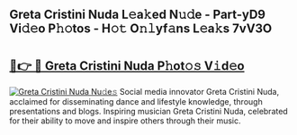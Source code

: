 ## Greta Cristini Nuda L𝚎a𝚔ed N𝚞𝚍e - Part-yD9 Vi𝚍𝚎o P𝚑𝚘tos - H𝚘𝚝 O𝚗𝚕yf𝚊ns L𝚎a𝚔s 7vV3O

# <h2><a href="http://kf2mml.oniu.top/?m=Greta+Cristini+Nuda">🔗👉 🔴 Greta Cristini Nuda P𝚑ot𝚘𝚜 V𝚒d𝚎o</a></h2>

[![Greta Cristini Nuda Nu𝚍e𝚜](https://i.imgur.com/0qMVB7G.gif)](http://kf2mml.oniu.top/?m=Greta+Cristini+Nuda)
Social media innovator Greta Cristini Nuda, acclaimed for disseminating dance and lifestyle knowledge, through presentations and blogs. Inspiring musician Greta Cristini Nuda, celebrated for their ability to move and inspire others through their music.  

